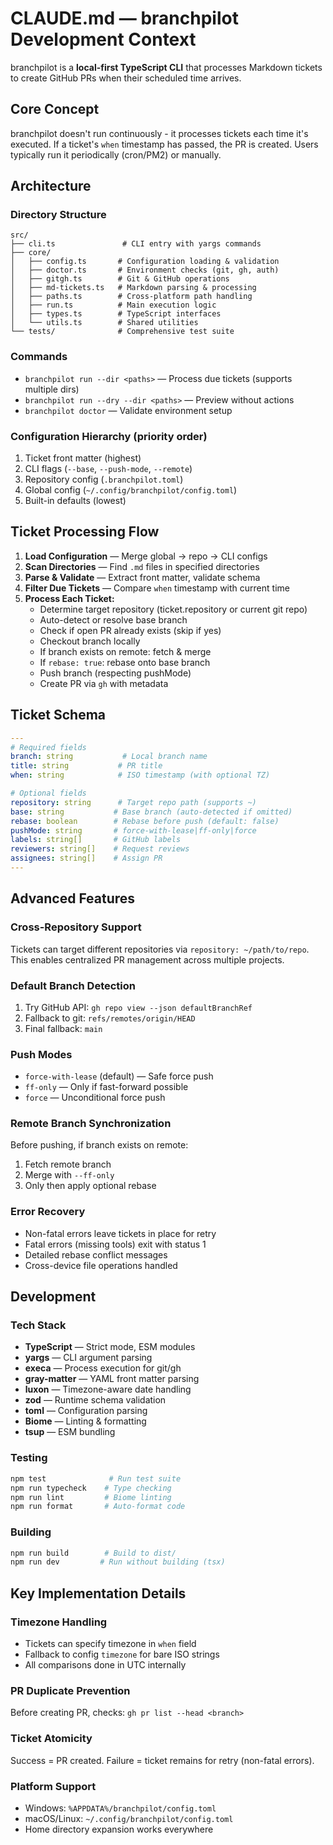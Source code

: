 # CLAUDE.md — branchpilot Development Context

branchpilot is a **local-first TypeScript CLI** that processes Markdown tickets to create GitHub PRs when their scheduled time arrives.

## Core Concept
branchpilot doesn't run continuously - it processes tickets each time it's executed. If a ticket's `when` timestamp has passed, the PR is created. Users typically run it periodically (cron/PM2) or manually.

## Architecture

### Directory Structure
```
src/
├── cli.ts               # CLI entry with yargs commands
├── core/
│   ├── config.ts       # Configuration loading & validation
│   ├── doctor.ts       # Environment checks (git, gh, auth)
│   ├── gitgh.ts        # Git & GitHub operations
│   ├── md-tickets.ts   # Markdown parsing & processing
│   ├── paths.ts        # Cross-platform path handling
│   ├── run.ts          # Main execution logic
│   ├── types.ts        # TypeScript interfaces
│   └── utils.ts        # Shared utilities
└── tests/              # Comprehensive test suite
```

### Commands
- `branchpilot run --dir <paths>` — Process due tickets (supports multiple dirs)
- `branchpilot run --dry --dir <paths>` — Preview without actions
- `branchpilot doctor` — Validate environment setup

### Configuration Hierarchy (priority order)
1. Ticket front matter (highest)
2. CLI flags (`--base`, `--push-mode`, `--remote`)
3. Repository config (`.branchpilot.toml`)
4. Global config (`~/.config/branchpilot/config.toml`)
5. Built-in defaults (lowest)

## Ticket Processing Flow

1. **Load Configuration** — Merge global → repo → CLI configs
2. **Scan Directories** — Find `.md` files in specified directories
3. **Parse & Validate** — Extract front matter, validate schema
4. **Filter Due Tickets** — Compare `when` timestamp with current time
5. **Process Each Ticket:**
   - Determine target repository (ticket.repository or current git repo)
   - Auto-detect or resolve base branch
   - Check if open PR already exists (skip if yes)
   - Checkout branch locally
   - If branch exists on remote: fetch & merge
   - If `rebase: true`: rebase onto base branch
   - Push branch (respecting pushMode)
   - Create PR via `gh` with metadata

## Ticket Schema
```yaml
---
# Required fields
branch: string           # Local branch name
title: string           # PR title
when: string            # ISO timestamp (with optional TZ)

# Optional fields
repository: string      # Target repo path (supports ~)
base: string           # Base branch (auto-detected if omitted)
rebase: boolean        # Rebase before push (default: false)
pushMode: string       # force-with-lease|ff-only|force
labels: string[]       # GitHub labels
reviewers: string[]    # Request reviews
assignees: string[]    # Assign PR
---
```

## Advanced Features

### Cross-Repository Support
Tickets can target different repositories via `repository: ~/path/to/repo`. This enables centralized PR management across multiple projects.

### Default Branch Detection
1. Try GitHub API: `gh repo view --json defaultBranchRef`
2. Fallback to git: `refs/remotes/origin/HEAD`
3. Final fallback: `main`

### Push Modes
- `force-with-lease` (default) — Safe force push
- `ff-only` — Only if fast-forward possible
- `force` — Unconditional force push

### Remote Branch Synchronization
Before pushing, if branch exists on remote:
1. Fetch remote branch
2. Merge with `--ff-only`
3. Only then apply optional rebase

### Error Recovery
- Non-fatal errors leave tickets in place for retry
- Fatal errors (missing tools) exit with status 1
- Detailed rebase conflict messages
- Cross-device file operations handled

## Development

### Tech Stack
- **TypeScript** — Strict mode, ESM modules
- **yargs** — CLI argument parsing
- **execa** — Process execution for git/gh
- **gray-matter** — YAML front matter parsing
- **luxon** — Timezone-aware date handling
- **zod** — Runtime schema validation
- **toml** — Configuration parsing
- **Biome** — Linting & formatting
- **tsup** — ESM bundling

### Testing
```bash
npm test              # Run test suite
npm run typecheck    # Type checking
npm run lint         # Biome linting
npm run format       # Auto-format code
```

### Building
```bash
npm run build        # Build to dist/
npm run dev         # Run without building (tsx)
```

## Key Implementation Details

### Timezone Handling
- Tickets can specify timezone in `when` field
- Fallback to config `timezone` for bare ISO strings
- All comparisons done in UTC internally

### PR Duplicate Prevention
Before creating PR, checks: `gh pr list --head <branch>`

### Ticket Atomicity
Success = PR created. Failure = ticket remains for retry (non-fatal errors).

### Platform Support
- Windows: `%APPDATA%/branchpilot/config.toml`
- macOS/Linux: `~/.config/branchpilot/config.toml`
- Home directory expansion works everywhere
